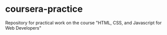 # coursera-practice
Repository for practical work on the course "HTML, CSS, and Javascript for Web Developers"
